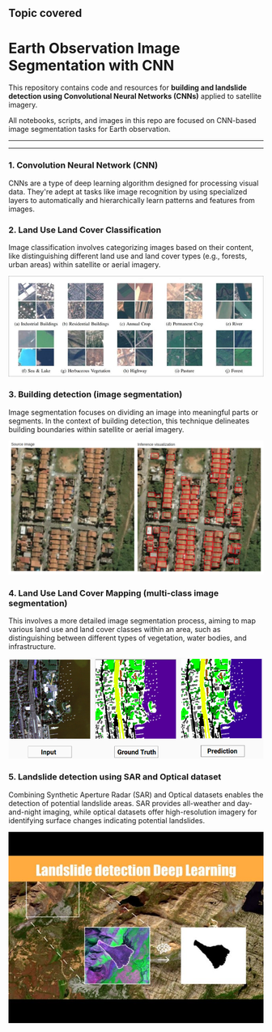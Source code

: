## Topic covered
# Earth Observation Image Segmentation with CNN

This repository contains code and resources for **building and landslide detection using Convolutional Neural Networks (CNNs)** applied to satellite imagery.

All notebooks, scripts, and images in this repo are focused on CNN-based image segmentation tasks for Earth observation.

---

---

### 1. Convolution Neural Network (CNN)
CNNs are a type of deep learning algorithm designed for processing visual data. They're adept at tasks like image recognition by using specialized layers to automatically and hierarchically learn patterns and features from images.

### 2. Land Use Land Cover Classification
Image classification involves categorizing images based on their content, like distinguishing different land use and land cover types (e.g., forests, urban areas) within satellite or aerial imagery.

![eurosat dataset](./img/eurosat_dataset.png 'Image Classification')

### 3. Building detection (image segmentation)

Image segmentation focuses on dividing an image into meaningful parts or segments. In the context of building detection, this technique delineates building boundaries within satellite or aerial imagery.

![Building detection](./img/building_detection.png 'building detection')

### 4. Land Use Land Cover Mapping (multi-class image segmentation)

This involves a more detailed image segmentation process, aiming to map various land use and land cover classes within an area, such as distinguishing between different types of vegetation, water bodies, and infrastructure.

![LULC classification](./img/lulc_classification.png 'LULC classification')

### 5. Landslide detection using SAR and Optical dataset

Combining Synthetic Aperture Radar (SAR) and Optical datasets enables the detection of potential landslide areas. SAR provides all-weather and day-and-night imaging, while optical datasets offer high-resolution imagery for identifying surface changes indicating potential landslides.

![Landslide4sense](./img/landslide4sense.png 'Landslide4sense')



